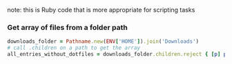 
note: this is Ruby code that is more appropriate for scripting tasks

### Get array of files from a folder path
```rb
downloads_folder = Pathname.new(ENV['HOME']).join('Downloads')
# call .children on a path to get the array
all_entries_without_dotfiles = downloads_folder.children.reject { [p] p.basename.to_path.start_with?('.') }
```
